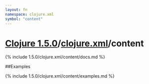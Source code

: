 ```yaml
---
layout: fn
namespace: clojure.xml
symbol: "content"
---
```


# [Clojure 1.5.0](../../)/[clojure.xml](../)/content

{% include 1.5.0/clojure.xml/content/docs.md %}

##Examples

{% include 1.5.0/clojure.xml/content/examples.md %}

